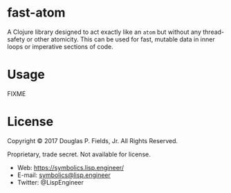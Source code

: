 # fast-atom

A Clojure library designed to act exactly like an `atom` but without
any thread-safety or other atomicity. This can be used for fast,
mutable data in inner loops or imperative sections of code.

# Usage

FIXME

# License

Copyright © 2017 Douglas P. Fields, Jr. All Rights Reserved.

Proprietary, trade secret. Not available for license.

* Web: https://symbolics.lisp.engineer/
* E-mail: symbolics@lisp.engineer
* Twitter: @LispEngineer
